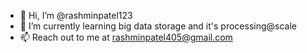 - 👋 Hi, I’m @rashminpatel123
- 🌱 I’m currently learning big data storage and it's processing@scale
- 📫 Reach out to me at rashminpatel405@gmail.com

<!---
rashminpatel123/rashminpatel123 is a ✨ special ✨ repository because its `README.md` (this file) appears on your GitHub profile.
You can click the Preview link to take a look at your changes.
--->
